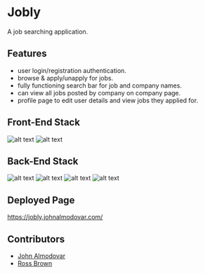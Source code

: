 # Jobly

A job searching application.

## Features

- user login/registration authentication.
- browse & apply/unapply for jobs.
- fully functioning search bar for job and company names.
- can view all jobs posted by company on company page.
- profile page to edit user details and view jobs they applied for.

## Front-End Stack

![alt text](https://img.shields.io/badge/React-20232A?style=for-the-badge&logo=react&logoColor=61DAFB)
![alt text](https://img.shields.io/badge/Bootstrap-563D7C?style=for-the-badge&logo=bootstrap&logoColor=white)


## Back-End Stack

![alt text](https://img.shields.io/badge/Node.js-43853D?style=for-the-badge&logo=node.js&logoColor=white)
![alt text](https://img.shields.io/badge/Express.js-404D59?style=for-the-badge)
![alt text](https://img.shields.io/badge/PostgreSQL-316192?style=for-the-badge&logo=postgresql&logoColor=white)
![alt text](https://img.shields.io/badge/json%20web%20tokens-323330?style=for-the-badge&logo=json-web-tokens&logoColor=pink)

## Deployed Page

https://jobly.johnalmodovar.com/

## Contributors
- [John Almodovar](https://github.com/johnalmodovar)
- [Ross Brown](https://github.com/ross-brown)
